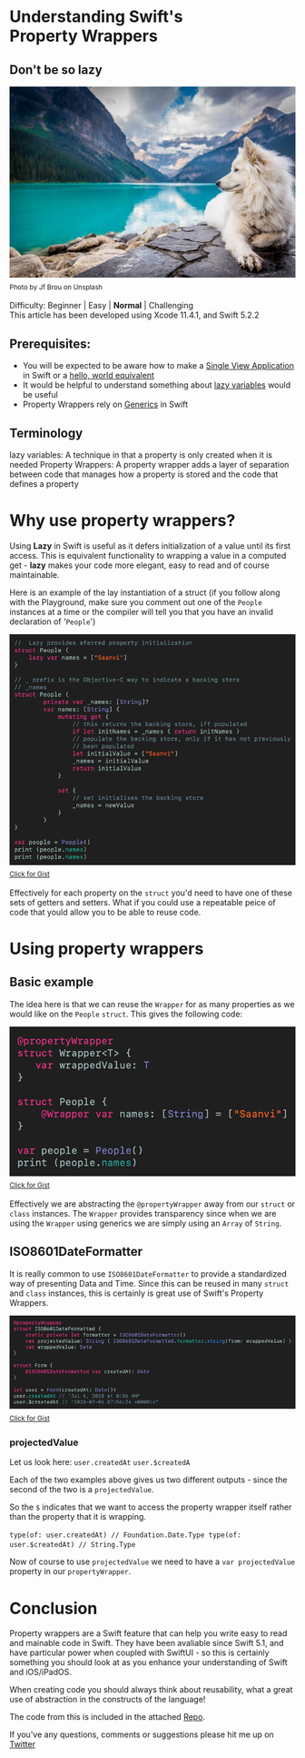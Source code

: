 # Understanding Swift's Property Wrappers
## Don't be so lazy

![Photo by Jf Brou on Unsplash](Images/photo-1504208434309-cb69f4fe52b0.jpeg)<br/>
<sub>Photo by Jf Brou on Unsplash<sub>

Difficulty: Beginner | Easy | **Normal** | Challenging<br/>
This article has been developed using Xcode 11.4.1, and Swift 5.2.2

## Prerequisites: 
* You will be expected to be aware how to make a [Single View Application](https://medium.com/swlh/your-first-ios-application-using-xcode-9983cf6efb71) in Swift or a [hello, world equivalent](https://medium.com/swlh/your-first-ios-application-using-xcode-9983cf6efb71)
* It would be helpful to understand something about [lazy variables](https://medium.com/@stevenpcurtis.sc/the-lazy-variables-what-and-why-in-swift-619cb951ee0f) would be useful
* Property Wrappers rely on [Generics](https://medium.com/better-programming/generics-in-swift-aa111f1c549) in Swift

## Terminology
lazy variables: A technique in that a property is only created when it is needed
Property Wrappers: A property wrapper adds a layer of separation between code that manages how a property is stored and the code that defines a property

# Why use property wrappers?
Using **Lazy** in Swift is useful as it defers initialization of a value until its first access. This is equivalent functionality to wrapping a value in a computed get - **lazy** makes your code more elegant, easy to read and of course maintainable.

Here is an example of the lay instantiation of a struct (if you follow along with the Playground, make sure you comment out one of the `People` instances at a  time or the compiler will tell you that you have an invalid declaration of '`People`')

![lazyexample](Images/lazyexample.png)<br>
<sub>[Click for Gist](https://gist.github.com/stevencurtis/9e308e798dac9ca99cbb873b0e27fd7c)<sub>

Effectively for each property on the `struct` you'd need to have one of these sets of getters and setters. What if you could use a repeatable peice of code that yould allow you to be able to reuse code.

# Using property wrappers
## Basic example
The idea here is that we can reuse the `Wrapper` for as many properties as we would like on the `People` `struct`. This gives the following code:

![simplepropertywrapper](Images/simplepropertywrapper.png)<br>
<sub>[Click for Gist](https://gist.github.com/stevencurtis/e1364d8e99c3ddf5f0c6decf00526ae9)<sub>

Effectively we are abstracting the `@propertyWrapper` away from our `struct` or `class` instances. The `Wrapper` provides transparency since when we are using the `Wrapper` using generics we are simply using an `Array` of `String`. 

## ISO8601DateFormatter
It is really common to use `ISO8601DateFormatter` to provide a standardized way of presenting Data and Time. Since this can be reused in many `struct` and `class` instances, this is certainly is great use of Swift's Property Wrappers.

![isopropertywrapper](Images/isopropertywrapper.png)<br>
<sub>[Click for Gist](https://gist.github.com/stevencurtis/a85e78e35b8fcf7545cf60ff26936ae3)<sub>

### projectedValue
Let us look here:
`user.createdAt` 
`user.$createdA`

Each of the two examples above gives us two different outputs - since the second of the two is a `projectedValue`.

So the `$` indicates that we want to access the property wrapper itself rather than the property that it is wrapping.

`type(of: user.createdAt) // Foundation.Date.Type
type(of: user.$createdAt) // String.Type`

Now of course to use `projectedValue` we need to have a `var projectedValue` property in our `propertyWrapper`. 

# Conclusion
Property wrappers are a Swift feature that can help you write easy to read and mainable code in Swift. They have been avaliable since Swift 5.1, and have particular power when coupled with SwiftUI - so this is certainly something you should look at as you enhance your understanding of Swift and iOS/iPadOS. 

When creating code you should always think about reusability, what a great use of abstraction in the constructs of the language!

The code from this is included in the attached [Repo](https://github.com/stevencurtis/SwiftCoding/tree/master/PropertyWrappers). 

If you've any questions, comments or suggestions please hit me up on [Twitter](https://twitter.com/stevenpcurtis) 
